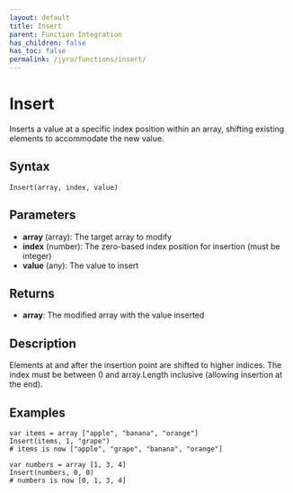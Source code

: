 ```yaml
---
layout: default
title: Insert
parent: Function Integration
has_children: false
has_toc: false
permalink: /jyro/functions/insert/
---
```


# Insert

Inserts a value at a specific index position within an array, shifting existing elements to accommodate the new value.

## Syntax

```jyro
Insert(array, index, value)
```

## Parameters

- **array** (array): The target array to modify
- **index** (number): The zero-based index position for insertion (must be integer)
- **value** (any): The value to insert

## Returns

- **array**: The modified array with the value inserted

## Description

Elements at and after the insertion point are shifted to higher indices. The index must be between 0 and array.Length inclusive (allowing insertion at the end).

## Examples

```jyro
var items = array ["apple", "banana", "orange"]
Insert(items, 1, "grape")
# items is now ["apple", "grape", "banana", "orange"]
```

```jyro
var numbers = array [1, 3, 4]
Insert(numbers, 0, 0)
# numbers is now [0, 1, 3, 4]
```